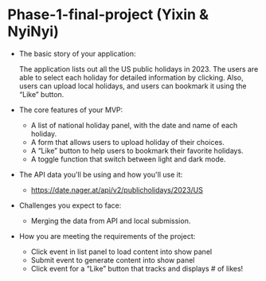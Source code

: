 # Phase-1-final-project (Yixin & NyiNyi)

- The basic story of your application:

    The application lists out all the US public holidays in 2023. 
    The users are able to select each holiday for detailed information by clicking. Also, users can upload local holidays, and users can bookmark it using the “Like” button.

- The core features of your MVP:
    - A list of national holiday panel, with the date and name of each holiday.
    - A form that allows users to upload holiday of their choices.
    - A “Like” button to help users to bookmark their favorite holidays.
    - A toggle function that switch between light and dark mode.

- The API data you'll be using and how you'll use it:
    - https://date.nager.at/api/v2/publicholidays/2023/US

- Challenges you expect to face:
    - Merging the data from API and local submission.

- How you are meeting the requirements of the project:
    - Click event in list panel to load content into show panel
    - Submit event to generate content into show panel
    - Click event for a “Like” button that tracks and displays # of likes!
